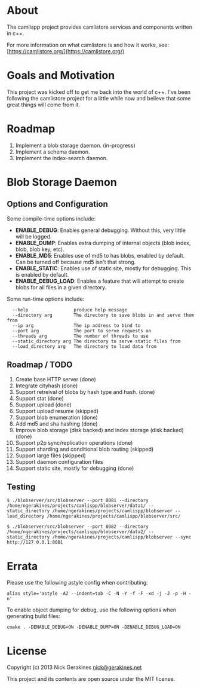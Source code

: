 
# About

The camlispp project provides camlistore services and components written in c++.

For more information on what camlistore is and how it works, see: [https://camlistore.org/](https://camlistore.org/)

# Goals and Motivation

This project was kicked off to get me back into the world of c++. I've been following the camlistore project for a little while now and believe that some great things will come from it.

# Roadmap

1. Implement a blob storage daemon. (in-progress)
1. Implement a schema daemon.
1. Implement the index-search daemon.

# Blob Storage Daemon

## Options and Configuration

Some compile-time options include:

* **ENABLE_DEBUG**: Enables general debugging. Without this, very little will be logged.
* **ENABLE_DUMP**: Enables extra dumping of internal objects (blob index, blob, blob key, etc).
* **ENABLE_MD5**: Enables use of md5 to has blobs, enabled by default. Can be turned off because md5 isn't that strong.
* **ENABLE_STATIC**: Enables use of static site, mostly for debugging. This is enabled by default.
* **ENABLE_DEBUG_LOAD**: Enables a feature that will attempt to create blobs for all files in a given directory.

Some run-time options include:

```
  --help                 produce help message
  --directory arg        The directory to save blobs in and serve them from
  --ip arg               The ip address to bind to
  --port arg             The port to serve requests on
  --threads arg          The number of threads to use
  --static_directory arg The directory to serve static files from
  --load_directory arg   The directory to load data from
```


## Roadmap / TODO

1. Create base HTTP server (done)
1. Integrate cityhash (done)
1. Support retreival of blobs by hash type and hash. (done)
1. Support stat (done)
1. Support upload (done)
1. Support upload resume (skipped)
1. Support blob enumeration (done)
1. Add md5 and sha hashing (done)
1. Improve blob storage (disk backed) and index storage (disk backed) (done)
1. Support p2p sync/replication operations (done)
1. Support sharding and conditional blob routing (skipped)
1. Support large files (skipped)
1. Support daemon configuration files
1. Support static site, mostly for debugging (done)

## Testing

    $ ./blobserver/src/blobserver --port 8081 --directory /home/ngerakines/projects/camlispp/blobserver/data1/ --static_directory /home/ngerakines/projects/camlispp/blobserver --load_directory /home/ngerakines/projects/camlispp/blobserver/src/

    $ ./blobserver/src/blobserver --port 8082 --directory /home/ngerakines/projects/camlispp/blobserver/data2/ --static_directory /home/ngerakines/projects/camlispp/blobserver --sync http://127.0.0.1:8081


# Errata

Please use the following astyle config when contributing:

    alias style='astyle -A2 --indent=tab -C -N -Y -f -F -xd -j -J -p -H -n'

To enable object dumping for debug, use the following options when generating build files:

    cmake . -DENABLE_DEBUG=ON -DENABLE_DUMP=ON -DENABLE_DEBUG_LOAD=ON

# License

Copyright (c) 2013 Nick Gerakines <nick@gerakines.net>

This project and its contents are open source under the MIT license.
